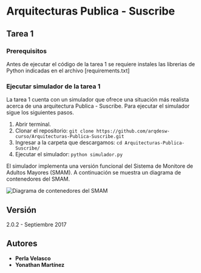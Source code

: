 # Arquitecturas Publica - Suscribe

## Tarea 1

### Prerequisitos

Antes de ejecutar el código de la tarea 1 se requiere instales las librerias de Python indicadas en el archivo [requirements.txt]  

### Ejecutar simulador de la tarea 1

La tarea 1 cuenta con un simulador que ofrece una situación más realista acerca de una arquitectura Publica - Suscribe. Para ejecutar el simulador sigue los siguientes pasos.  
1. Abrir terminal.  
2. Clonar el repositorio:   `git clone https://github.com/arqdesw-curso/Arquitecturas-Publica-Suscribe.git`  
3. Ingresar a la carpeta que descargamos:   `cd Arquitecturas-Publica-Suscribe/`  
5. Ejecutar el simulador: `python simulador.py`  

El simulador implementa una versión funcional del Sistema de Monitore de Adultos Mayores (SMAM). A continuación se muestra un diagrama de contenedores del SMAM.

![Diagrama de contenedores del SMAM](imagenes/diagrama-contenedores2.png)

## Versión

2.0.2 - Septiembre 2017

## Autores

* **Perla Velasco**
* **Yonathan Martínez**

